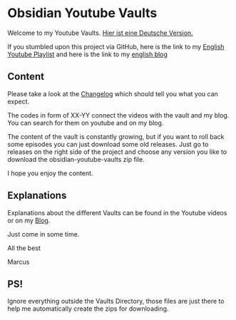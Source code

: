 # Obsidian Youtube Vaults

Welcome to my Youtube Vaults.
[Hier ist eine Deutsche Version.](Liesmich.md)

If you stumbled upon this project via GitHub, here is the link to my [English Youtube Playlist](https://www.youtube.com/playlist?list=PL6VAMWpvpmv4jdk0iKPYMX2Qm6smbVIJW)
and here is the link to my [english blog](https://www.mmomm.org/en)


## Content

Please take a look at the [Changelog](Changelog.md) which should tell you what you can expect.

The codes in form of XX-YY connect the videos with the vault and my blog. You can search for them on youtube and on my blog.

The content of the vault is constantly growing, but if you want to roll back some episodes you can just download some old releases.
Just go to releases on the right side of the project and choose any version you like to download the obsidian-youtube-vaults zip file.

I hope you enjoy the content.


## Explanations

Explanations about the different Vaults can be found in the Youtube videos or on my  [Blog](https://www.mmomm.org/en).

Just come in some time.

All the best

Marcus


## PS!

Ignore everything outside the Vaults Directory, those files are just there to help me automatically create the zips for downloading.